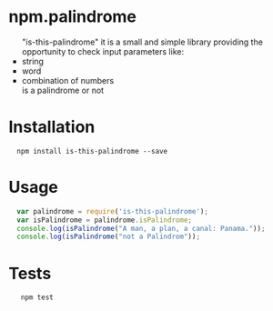 # npm.palindrome
<ul type="square">
"is-this-palindrome" it is a small and simple library providing the opportunity to check input parameters like:
    <li>string</li>
    <li>word</li>
    <li>combination of numbers</li>
    is a palindrome or not
</ul>

# Installation

```shell
  npm install is-this-palindrome --save
```

# Usage

```js
  var palindrome = require('is-this-palindrome');
  var isPalindrome = palindrome.isPalindrome;
  console.log(isPalindrome("A man, a plan, a canal: Panama."));
  console.log(isPalindrome("not a Palindrom"));
```

# Tests

```shell
   npm test
```
